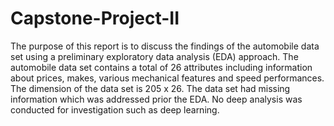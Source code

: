 # Capstone-Project-II

The purpose of this report is to discuss the findings of the automobile data set using a preliminary exploratory data analysis (EDA) approach. The automobile data set contains a total of 26 attributes including information about prices, makes, various mechanical features and speed performances. The dimension of the data set is 205 x 26. The data set had missing information which was addressed prior the EDA. No deep analysis was conducted for investigation such as deep learning. 
